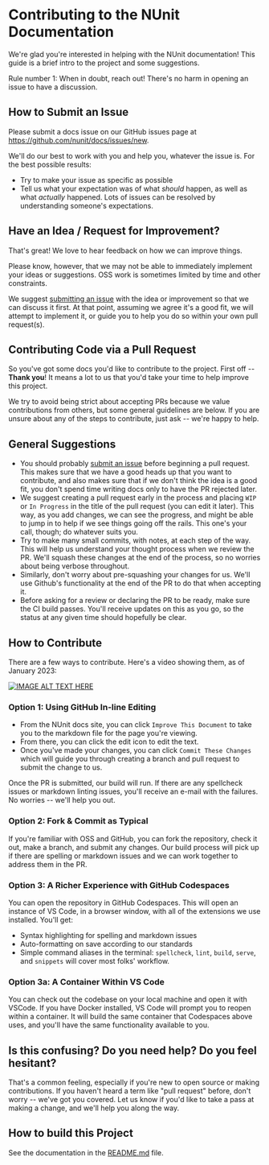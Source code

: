 # Contributing to the NUnit Documentation

We're glad you're interested in helping with the NUnit documentation! This guide is a brief intro to the project and some suggestions.

Rule number 1: When in doubt, reach out! There's no harm in opening an issue to have a discussion.

## How to Submit an Issue

Please submit a docs issue on our GitHub issues page at <https://github.com/nunit/docs/issues/new>.

We'll do our best to work with you and help you, whatever the issue is. For the best possible results:

* Try to make your issue as specific as possible
* Tell us what your expectation was of what *should* happen, as well as what *actually* happened. Lots of issues can be resolved by understanding someone's expectations.

## Have an Idea / Request for Improvement?

That's great! We love to hear feedback on how we can improve things.

Please know, however, that we may not be able to immediately implement your ideas or suggestions. OSS work is sometimes limited by time and other constraints.

We suggest [submitting an issue](https://github.com/nunit/docs/issues/new) with the idea or improvement so that we can discuss it first. At that point, assuming we agree it's a good fit, we will attempt to implement it, or guide you to help you do so within your own pull request(s).

## Contributing Code via a Pull Request

So you've got some docs you'd like to contribute to the project. First off -- **Thank you**! It means a lot to us that you'd take your time to help improve this project.

We try to avoid being strict about accepting PRs because we value contributions from others, but some general guidelines are below. If you are unsure about any of the steps to contribute, just ask -- we're happy to help.

## General Suggestions

* You should probably [submit an issue](https://github.com/nunit/docs/issues/new) before beginning a pull request. This makes sure that we have a good heads up that you want to contribute, and also makes sure that if we don't think the idea is a good fit, you don't spend time writing docs only to have the PR rejected later.
* We suggest creating a pull request early in the process and placing `WIP` or `In Progress` in the title of the pull request (you can edit it later). This way, as you add changes, we can see the progress, and might be able to jump in to help if we see things going off the rails. This one's your call, though; do whatever suits you.
* Try to make many small commits, with notes, at each step of the way. This will help us understand your thought process when we review the PR. We'll squash these changes at the end of the process, so no worries about being verbose throughout.
* Similarly, don't worry about pre-squashing your changes for us. We'll use Github's functionality at the end of the PR to do that when accepting it.
* Before asking for a review or declaring the PR to be ready, make sure the CI build passes. You'll receive updates on this as you go, so the status at any given time should hopefully be clear.

## How to Contribute

There are a few ways to contribute. Here's a video showing them, as of January 2023:

[![IMAGE ALT TEXT HERE](https://img.youtube.com/vi/VSJwystllJM/0.jpg)](https://www.youtube.com/watch?v=VSJwystllJM)

### Option 1: Using GitHub In-line Editing

* From the NUnit docs site, you can click `Improve This Document` to take you to the markdown file for the page you're viewing.
* From there, you can click the edit icon to edit the text.
* Once you've made your changes, you can click `Commit These Changes` which will guide you through creating a branch and pull request to submit the change to us.

Once the PR is submitted, our build will run. If there are any spellcheck issues or markdown linting issues, you'll receive an e-mail with the failures. No worries -- we'll help you out.

### Option 2: Fork & Commit as Typical

If you're familiar with OSS and GitHub, you can fork the repository, check it out, make a branch, and submit any changes. Our build process will pick up if there are spelling or markdown issues and we can work together to address them in the PR.

### Option 3: A Richer Experience with GitHub Codespaces

You can open the repository in GitHub Codespaces. This will open an instance of VS Code, in a browser window, with all of the extensions we use installed. You'll get:

* Syntax highlighting for spelling and markdown issues
* Auto-formatting on save according to our standards
* Simple command aliases in the terminal: `spellcheck`, `lint`, `build`, `serve`, and `snippets` will cover most folks' workflow.

### Option 3a: A Container Within VS Code

You can check out the codebase on your local machine and open it with VSCode. If you have Docker installed, VS Code will prompt you to reopen within a container. It will build the same container that Codespaces above uses, and you'll have the same functionality available to you.

## Is this confusing? Do you need help? Do you feel hesitant?

That's a common feeling, especially if you're new to open source or making contributions. If you haven't heard a term like "pull request" before, don't worry -- we've got you covered. Let us know if you'd like to take a pass at making a change, and we'll help you along the way.

## How to build this Project

See the documentation in the [README.md](README.md) file.
